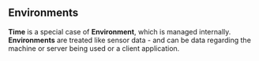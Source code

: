## Environments

**Time** is a special case of **Environment**, which is managed internally. **Environments** are treated like sensor data - and can be data regarding the machine or server being used or a client application.
